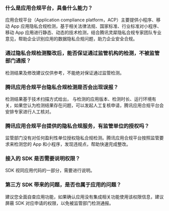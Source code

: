 
### 什么是应用合规平台，具备什么能力？
应用合规平台（Application compliance platform，ACP）主要提供小程序、移动 App 应用隐私合规检测，基于相关法律法规、国家标准、行业标准对小程序、移动 App 应用进行静态、动态的技术检测，结合腾讯灵犀隐私合规专家团队专业意见，帮助企业识别应用的数据隐私合规问题，助力企业安全合规。

### 通过隐私合规检测整改后，能否保证通过监管机构的检测，不被监管部门通报？
检测结果及修改建议仅供参考，不能绝对保证通过监管检测。

### 腾讯应用合规平台隐私合规检测是否会出现误报？
检测结果基于技术扫描方式给出， 与检测的应用版本、检测时长、运行环境有关，如果您认为检测结果存在问题，可以发起人工复核申请，腾讯应用合规平台会安排专家进行人工核对。

### 腾讯应用合规平台提供的隐私合规服务，有监管单位的授权吗？
监管部门没有对任何盈利性单位授权隐私合规检测。腾讯应用合规平台按照监管要求来检测您的 App 和小程序，发现违规点，帮助快速完成整改。

### 接入的 SDK 是否需要说明权限？
SDK 视同应用代码的一部分，需要进行说明。


### 第三方 SDK 带来的问题，是否也属于应用的问题？
建议您全面自查应用功能，如果确认应用没有集成相关功能使用该权限信息，建议屏蔽 SDK 对应申请的权限，以免被监管部门检测通报。

